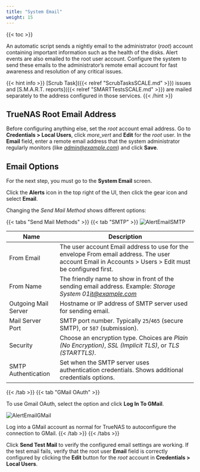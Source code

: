 ```yaml
---
title: "System Email"
weight: 15
---
```


{{< toc >}}

An automatic script sends a nightly email to the administrator (*root*) account containing important information such as the health of the disks.
Alert events are also emailed to the root user account.
Configure the system to send these emails to the administrator’s remote email account for fast awareness and resolution of any critical issues.

{{< hint info >}}
[Scrub Task]({{< relref "ScrubTasksSCALE.md" >}}) issues and [S.M.A.R.T. reports]({{< relref "SMARTTestsSCALE.md" >}}) are mailed separately to the address configured in those services.
{{< /hint >}}

## TrueNAS Root Email Address

Before configuring anything else, set the *root* account email address.
Go to **Credentials > Local Users**, click <i class="material-icons" aria-hidden="true" title="Options">more_vert</i> and **Edit** for the *root* user.
In the **Email** field, enter a remote email address that the system administrator regularly monitors (like *admin@example.com*) and click **Save**.

## Email Options

For the next step, you must go to the **System Email** screen.

Click the **Alerts** <span class="iconify" data-icon="mdi:bell"></span> icon in the top right of the UI, then click the gear <span class="iconify" data-icon="mdi:cog"></span> icon and select **Email**.

Changing the *Send Mail Method* shows different options:

{{< tabs "Send Mail Methods" >}}
{{< tab "SMTP" >}}
![AlertEmailSMTP](/images/SCALE/AlertEmailSMTP.png "Email General Options")

| Name | Description |
|------|-------------|
| From Email | The user account Email address to use for the envelope From email address. The user account Email in Accounts > Users > Edit must be configured first. |
| From Name | The friendly name to show in front of the sending email address. Example: *Storage System 01<it@example.com>* |
| Outgoing Mail Server | Hostname or IP address of SMTP server used for sending email. |
| Mail Server Port | SMTP port number. Typically `25`/`465` (secure SMTP), or `587` (submission). |
| Security | Choose an encryption type. Choices are *Plain (No Encryption)*, *SSL (Implicit TLS)*, or *TLS (STARTTLS)*. |
| SMTP Authentication | Set when the SMTP server uses authentication credentials. Shows additional credentials options. |
{{< /tab >}}
{{< tab "GMail OAuth" >}}

To use Gmail OAuth, select the option and click **Log In To GMail**.

![AlertEmailGMail](/images/SCALE/AlertEmailGmail.png "Email General Options")

Log into a GMail account as normal for TrueNAS to autoconfigure the connection to GMail.
{{< /tab >}}
{{< /tabs >}}

Click **Send Test Mail** to verify the configured email settings are working.
If the test email fails, verify that the root user **Email** field is correctly configured by clicking the **Edit** button for the *root* account in **Credentials > Local Users**.

